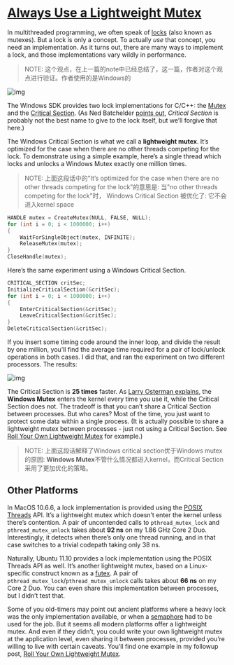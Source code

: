 # [Always Use a Lightweight Mutex](https://preshing.com/20111124/always-use-a-lightweight-mutex/)

In multithreaded programming, we often speak of [locks](http://en.wikipedia.org/wiki/Lock_(computer_science)) (also known as mutexes). But a lock is only a concept. To actually *use* that concept, you need an implementation. As it turns out, there are many ways to implement a lock, and those implementations vary wildly in performance.

> NOTE: 这个观点，在上一篇的note中已经总结了，这一篇，作者对这个观点进行验证。作者使用的是Windows的

![img](https://preshing.com/images/lightweight-mutex.png)

The Windows SDK provides two lock implementations for C/C++: the [Mutex](http://msdn.microsoft.com/en-us/library/windows/desktop/ms684266(v=vs.85).aspx) and the [Critical Section](http://msdn.microsoft.com/en-us/library/windows/desktop/ms682530(v=vs.85).aspx). (As Ned Batchelder [points out](http://nedbatchelder.com/blog/200304/mutexes_and_critical_sections.html), *Critical Section* is probably not the best name to give to the lock itself, but we’ll forgive that here.)

The Windows Critical Section is what we call a **lightweight mutex**. It’s optimized for the case when there are no other threads competing for the lock. To demonstrate using a simple example, here’s a single thread which locks and unlocks a Windows Mutex exactly one million times.

> NOTE: 上面这段话中的"It’s optimized for the case when there are no other threads competing for the lock"的意思是: 当"no other threads competing for the lock"时， Windows Critical Section 被优化了: 它不会进入kernel space

```C++
HANDLE mutex = CreateMutex(NULL, FALSE, NULL);
for (int i = 0; i < 1000000; i++)
{
    WaitForSingleObject(mutex, INFINITE);
    ReleaseMutex(mutex);
}
CloseHandle(mutex);
```

Here’s the same experiment using a Windows Critical Section.

```C++
CRITICAL_SECTION critSec;
InitializeCriticalSection(&critSec);
for (int i = 0; i < 1000000; i++)
{
    EnterCriticalSection(&critSec);
    LeaveCriticalSection(&critSec);
}    
DeleteCriticalSection(&critSec);
```

If you insert some timing code around the inner loop, and divide the result by one million, you’ll find the average time required for a pair of lock/unlock operations in both cases. I did that, and ran the experiment on two different processors. The results:

![img](https://preshing.com/images/mutex-vs-critical-section.png)

The Critical Section is **25 times** faster. As [Larry Osterman explains](http://blogs.msdn.com/b/larryosterman/archive/2005/08/24/455741.aspx), the **Windows Mutex** enters the kernel every time you use it, while the Critical Section does not. The tradeoff is that you can’t share a Critical Section between processes. But who cares? Most of the time, you just want to protect some data within a single process. (It is actually possible to share a lightweight mutex between processes - just not using a Critical Section. See [Roll Your Own Lightweight Mutex](http://preshing.com/20120226/roll-your-own-lightweight-mutex) for example.)

> NOTE: 上面这段话解释了Windows critical section优于Windows mutex的原因: **Windows Mutex**不管什么情况都进入kernel，而Critical Section 采用了更加优化的策略。

## Other Platforms

In MacOS 10.6.6, a lock implementation is provided using the [POSIX Threads](http://en.wikipedia.org/wiki/POSIX_Threads) API. It’s a lightweight mutex which doesn’t enter the kernel unless there’s contention. A pair of uncontended calls to `pthread_mutex_lock` and `pthread_mutex_unlock` takes about **92 ns** on my 1.86 GHz Core 2 Duo. Interestingly, it detects when there’s only one thread running, and in that case switches to a trivial codepath taking only 38 ns.

Naturally, Ubuntu 11.10 provides a lock implementation using the POSIX Threads API as well. It’s another lightweight mutex, based on a Linux-specific construct known as a [futex](http://en.wikipedia.org/wiki/Futex). A pair of `pthread_mutex_lock`/`pthread_mutex_unlock` calls takes about **66 ns** on my Core 2 Duo. You can even share this implementation between processes, but I didn’t test that.

Some of you old-timers may point out ancient platforms where a heavy lock was the only implementation available, or when a [semaphore](http://en.wikipedia.org/wiki/Semaphore_(programming)) had to be used for the job. But it seems all modern platforms offer a lightweight mutex. And even if they didn’t, you could write your own lightweight mutex at the application level, even sharing it between processes, provided you’re willing to live with certain caveats. You’ll find one example in my followup post, [Roll Your Own Lightweight Mutex](http://preshing.com/20120226/roll-your-own-lightweight-mutex).